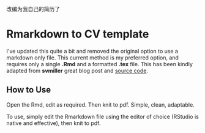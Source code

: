 改编为我自己的简历了


# Rmarkdown to CV template

I've updated this quite a bit and removed the original option to use a markdown only file. This current method is my preferred option, and requires only a single **.Rmd** and a formatted **.tex** file. This has been kindly adapted from **svmiller** great blog post and [source code](http://svmiller.com/blog/2016/03/svm-r-markdown-cv/).

## How to Use

Open the Rmd, edit as required. Then knit to pdf. Simple, clean, adaptable.

To use, simply edit the Rmarkdown file using the editor of choice (RStudio is native and effective), then knit to pdf.


